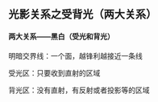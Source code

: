 ## 光影关系之受背光（两大关系）

#### 两大关系——黑白（受光和背光）

明暗交界线：一个面，越锋利越接近一条线

受光区：只要收到直射的区域

背光区：没有直射，有反射或者投影等的区域



